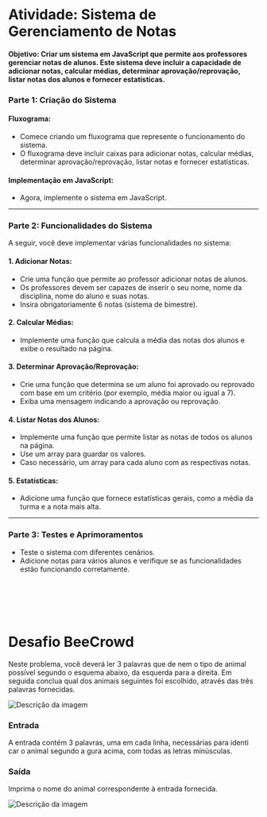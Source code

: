 # Atividade: Sistema de Gerenciamento de Notas

#### Objetivo: Criar um sistema em JavaScript que permite aos professores gerenciar notas de alunos. Este sistema deve incluir a capacidade de adicionar notas, calcular médias, determinar aprovação/reprovação, listar notas dos alunos e fornecer estatísticas.

### Parte 1: Criação do Sistema

#### Fluxograma:
- Comece criando um fluxograma que represente o funcionamento do sistema.
- O fluxograma deve incluir caixas para adicionar notas, calcular médias, determinar aprovação/reprovação, listar notas e fornecer estatísticas.

#### Implementação em JavaScript:
- Agora, implemente o sistema em JavaScript.

---

### Parte 2: Funcionalidades do Sistema

A seguir, você deve implementar várias funcionalidades no sistema:

#### 1. Adicionar Notas:
- Crie uma função que permite ao professor adicionar notas de alunos.
- Os professores devem ser capazes de inserir o seu nome, nome da disciplina, nome do aluno e suas notas.
- Insira obrigatoriamente 6 notas (sistema de bimestre).

#### 2. Calcular Médias:
- Implemente uma função que calcula a média das notas dos alunos e exibe o resultado na página.

#### 3. Determinar Aprovação/Reprovação:
- Crie uma função que determina se um aluno foi aprovado ou reprovado com base em um critério (por exemplo, média maior ou igual a 7).
- Exiba uma mensagem indicando a aprovação ou reprovação.

#### 4. Listar Notas dos Alunos:
- Implemente uma função que permite listar as notas de todos os alunos na página.
- Use um array para guardar os valores.
- Caso necessário, um array para cada aluno com as respectivas notas.

#### 5. Estatísticas:
- Adicione uma função que fornece estatísticas gerais, como a média da turma e a nota mais alta.

---

### Parte 3: Testes e Aprimoramentos

- Teste o sistema com diferentes cenários.
- Adicione notas para vários alunos e verifique se as funcionalidades estão funcionando corretamente.


<br><br><br><br>

# Desafio BeeCrowd

Neste problema, você deverá ler 3 palavras que de nem o tipo de animal possível segundo o esquema abaixo,
 da esquerda para a direita.  Em seguida conclua qual dos animais seguintes foi escolhido, através das três
 palavras fornecidas.
 
 <img src="TRABALHOS/Trabalho 4 - Sistema de Notas e Animais/Questões/expAnimal.png" alt="Descrição da imagem">
 
### Entrada
A entrada contém 3 palavras, uma em cada linha, necessárias para identi car o animal segundo a gura acima,
com todas as letras minúsculas.

### Saída
 Imprima o nome do animal correspondente à entrada fornecida.
 
 <img src="TRABALHOS/Trabalho 4 - Sistema de Notas e Animais/Questões/saidaAnimal.png" alt="Descrição da imagem">
